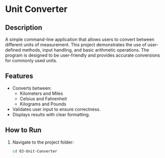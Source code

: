 # Unit Converter

## Description
A simple command-line application that allows users to convert between different units of measurement. This project demonstrates the use of user-defined methods, input handling, and basic arithmetic operations. The program is designed to be user-friendly and provides accurate conversions for commonly used units.

## Features
- Converts between:
  - Kilometers and Miles
  - Celsius and Fahrenheit
  - Kilograms and Pounds
- Validates user input to ensure correctness.
- Displays results with clear formatting.

## How to Run
1. Navigate to the project folder:
   ```bash
   cd 03-Unit-Converter
